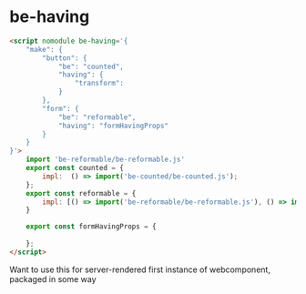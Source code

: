 # be-having

```html
<script nomodule be-having='{
    "make": {
        "button": {
            "be": "counted",
            "having": {
                "transform": 
            }
        },
        "form": {
            "be": "reformable",
            "having": "formHavingProps"
        }
    }
}'> 
    import 'be-reformable/be-reformable.js'
    export const counted = {
        impl:  () => import('be-counted/be-counted.js');
    };
    export const reformable = {
        impl: [() => import('be-reformable/be-reformable.js'), () => import('https://esm.run/be-reformable@0.0.23')]
    }

    export const formHavingProps = {
        
    };
</script>
```

Want to use this for server-rendered first instance of webcomponent, packaged in some way 